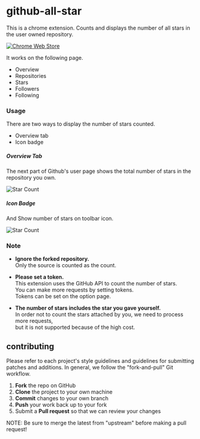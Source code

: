 # github-all-star
 
This is a chrome extension. Counts and displays the number of all stars in the user owned repository.  

[![Chrome Web Store](https://developer.chrome.com/webstore/images/ChromeWebStore_Badge_v2_206x58.png)](https://chrome.google.com/webstore/detail/github-all-star/gajlfmniiecklohehgdfcdoimnnofdog)

It works on the following page.

* Overview
* Repositories
* Stars
* Followers
* Following

### Usage

There are two ways to display the number of stars counted.
* Overview tab
* Icon badge

##### Overview Tab

The next part of Github's user page shows the total number of stars in the repository you own.

![Star Count](http://i.imgur.com/ZiaabBm.png "Show Star Count")

##### Icon Badge

And Show number of stars on toolbar icon.

![Star Count](http://i.imgur.com/sKz4II8.jpg "Show Star Count ")

### Note

* **Ignore the forked repository.**  
  Only the source is counted as the count.

* **Please set a token.**  
  This extension uses the GitHub API to count the number of stars.  
  You can make more requests by setting tokens.  
  Tokens can be set on the option page.
  
* **The number of stars includes the star you gave yourself.**  
  In order not to count the stars attached by you, we need to process more requests,   
  but it is not supported because of the high cost.

contributing
------------

Please refer to each project's style guidelines and guidelines for submitting patches and additions. In general, we follow the "fork-and-pull" Git workflow.

 1. **Fork** the repo on GitHub
 2. **Clone** the project to your own machine
 3. **Commit** changes to your own branch
 4. **Push** your work back up to your fork
 5. Submit a **Pull request** so that we can review your changes

NOTE: Be sure to merge the latest from "upstream" before making a pull request!
